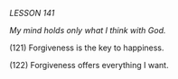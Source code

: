 *LESSON 141*

*My mind holds only what I think with God.*

(121) Forgiveness is the key to happiness.

(122) Forgiveness offers everything I want.